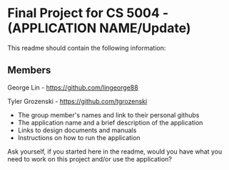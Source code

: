 # Final Project for CS 5004 - (APPLICATION NAME/Update)


This readme should contain the following information: 

## Members
George Lin - https://github.com/lingeorge88 

Tyler Grozenski - https://github.com/tgrozenski

* The group member's names and link to their personal githubs
* The application name and a brief description of the application
* Links to design documents and manuals
* Instructions on how to run the application

Ask yourself, if you started here in the readme, would you have what you need to work on this project and/or use the application?